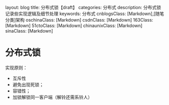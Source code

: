 layout: blog
title: 分布式锁【draft】
categories: 分布式
description: 分布式锁记录些实现逻辑及细节处理
keywords: 分布式
cnblogsClass: \[Markdown\],\[随笔分类\]架构
oschinaClass: \[Markdown]
csdnClass: \[Markdown\]
163Class: \[Markdown\]
51ctoClass: \[Markdown\]
chinaunixClass: \[Markdown\]
sinaClass: \[Markdown\]

# 分布式锁

实现原则：

- 互斥性
- 避免出现死锁；
- 容错性；
- 加锁解锁同一客户端（解铃还需系铃人）